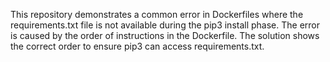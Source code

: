 This repository demonstrates a common error in Dockerfiles where the requirements.txt file is not available during the pip3 install phase. The error is caused by the order of instructions in the Dockerfile.  The solution shows the correct order to ensure pip3 can access requirements.txt.